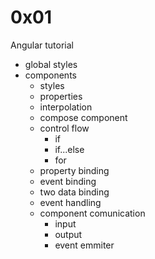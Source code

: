 # 0x01
Angular tutorial

- global styles
- components
  - styles
  - properties
  - interpolation
  - compose component
  * control flow
    - if
    - if...else
    - for
  - property binding
  - event binding
  - two data binding
  - event handling
  * component comunication
    - input
    - output
    - event emmiter
